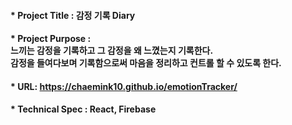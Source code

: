 
#### * Project Title : 감정 기록 Diary
#### * Project Purpose : <br>느끼는 감정을 기록하고 그 감정을 왜 느꼈는지 기록한다. <br>감정을 들여다보며 기록함으로써 마음을 정리하고 컨트롤 할 수 있도록 한다. 
#### * URL: https://chaemink10.github.io/emotionTracker/
#### * Technical Spec : React, Firebase
